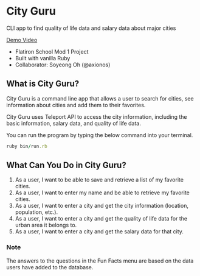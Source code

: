 # City Guru
CLI app to find quality of life data and salary data about major cities

[Demo Video](https://s3.us-east-2.amazonaws.com/video.9/City_Guru.mp4)
* Flatiron School Mod 1 Project
* Built with vanilla Ruby
* Collaborator: Soyeong Oh (@axionos)

## What is City Guru?

City Guru is a command line app that allows a user to search for cities, see information about cities and add them to their favorites.

City Guru uses Teleport API to access the city information, including the basic information, salary data, and quality of life data.

You can run the program by typing the below command into your terminal.

```ruby
ruby bin/run.rb
```

## What Can You Do in City Guru?

1. As a user, I want to be able to save and retrieve a list of my favorite cities.
2. As a user, I want to enter my name and be able to retrieve my favorite cities.
3. As a user, I want to enter a city and get the city information (location, population, etc.).
4. As a user, I want to enter a city and get the quality of life data for the urban area it belongs to.
5. As a user, I want to enter a city and get the salary data for that city.


### Note

The answers to the questions in the Fun Facts menu are based on the data users have added to the database.
